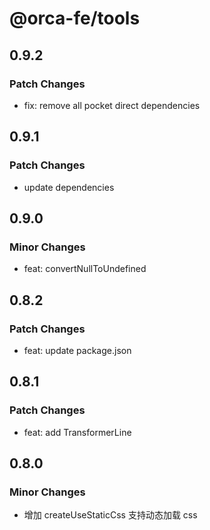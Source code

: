 # @orca-fe/tools

## 0.9.2

### Patch Changes

- fix: remove all pocket direct dependencies

## 0.9.1

### Patch Changes

- update dependencies

## 0.9.0

### Minor Changes

- feat: convertNullToUndefined

## 0.8.2

### Patch Changes

- feat: update package.json

## 0.8.1

### Patch Changes

- feat: add TransformerLine

## 0.8.0

### Minor Changes

- 增加 createUseStaticCss 支持动态加载 css

